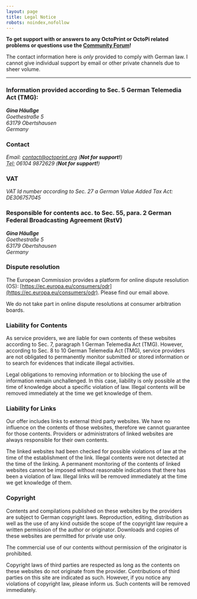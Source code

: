 ```yaml
---
layout: page
title: Legal Notice
robots: noindex,nofollow
---
```


<div class="alert">
    <p><strong>
        To get support with or answers to any OctoPrint or OctoPi related problems or questions use the
        <a href="https://discourse.octoprint.org" target="_blank">Community Forum</a>!
    </strong></p>
    <p>
        The contact information here is <em>only</em> provided to comply with German law.
        I cannot give individual support by email or other private channels due to sheer volume.
    </p>
</div>

---

### Information provided according to Sec. 5 German Telemedia Act (TMG):

<address>
    <strong>Gina Häußge</strong><br>
    Goethestraße 5<br>
    63179 Obertshausen<br>
    Germany
</address>

### Contact

<address>
    Email: <a href="mailto:contact@octoprint.org">contact@octoprint.org</a> (<strong>Not for support!</strong>)<br>
    <abbr title="Telefon">Tel:</abbr> 06104 9872629 (<strong>Not for support!</strong>)
</address>

### VAT

<address>
    VAT Id number according to Sec. 27 a German Value Added Tax Act: DE306757045
</address>

### Responsible for contents acc. to Sec. 55, para. 2 German Federal Broadcasting Agreement (RstV)

<address>
    <strong>Gina Häußge</strong><br>
    Goethestraße 5<br>
    63179 Obertshausen<br>
    Germany
</address>

### Dispute resolution

The European Commission provides a platform for online dispute resolution (OS): [https://ec.europa.eu/consumers/odr](https://ec.europa.eu/consumers/odr).
Please find our email above.

We do not take part in online dispute resolutions at consumer arbitration boards.

### Liability for Contents

As service providers, we are liable for own contents of these websites according to Sec. 7, paragraph 1 German 
Telemedia Act (TMG). However, according to Sec. 8 to 10 German Telemedia Act (TMG), service providers are not obligated 
to permanently monitor submitted or stored information or to search for evidences that indicate illegal activities.

Legal obligations to removing information or to blocking the use of information remain unchallenged. In this case, 
liability is only possible at the time of knowledge about a specific violation of law. Illegal contents will be removed 
immediately at the time we get knowledge of them.

### Liability for Links

Our offer includes links to external third party websites. We have no influence on the contents of those websites, 
therefore we cannot guarantee for those contents. Providers or administrators of linked websites are always responsible 
for their own contents.

The linked websites had been checked for possible violations of law at the time of the establishment of the link. 
Illegal contents were not detected at the time of the linking. A permanent monitoring of the contents of linked websites 
cannot be imposed without reasonable indications that there has been a violation of law. Illegal links will be removed 
immediately at the time we get knowledge of them.

### Copyright

Contents and compilations published on these websites by the providers are subject to German copyright laws. 
Reproduction, editing, distribution as well as the use of any kind outside the scope of the copyright law require a 
written permission of the author or originator. Downloads and copies of these websites are permitted for private use 
only.

The commercial use of our contents without permission of the originator is prohibited.

Copyright laws of third parties are respected as long as the contents on these websites do not originate from the 
provider. Contributions of third parties on this site are indicated as such. However, if you notice any violations of 
copyright law, please inform us. Such contents will be removed immediately.
